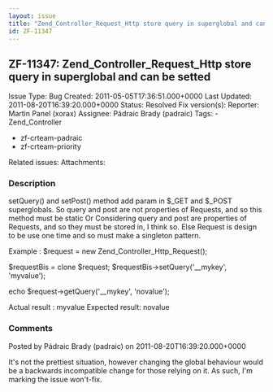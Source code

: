 ```yaml
---
layout: issue
title: "Zend_Controller_Request_Http store query in superglobal and can be setted"
id: ZF-11347
---
```


ZF-11347: Zend\_Controller\_Request\_Http store query in superglobal and can be setted
--------------------------------------------------------------------------------------

 Issue Type: Bug Created: 2011-05-05T17:36:51.000+0000 Last Updated: 2011-08-20T16:39:20.000+0000 Status: Resolved Fix version(s): 
 Reporter:  Martin Panel (xorax)  Assignee:  Pádraic Brady (padraic)  Tags: - Zend\_Controller
- zf-crteam-padraic
- zf-crteam-priority
 
 Related issues: 
 Attachments: 
### Description

setQuery() and setPost() method add param in $\_GET and $\_POST superglobals. So query and post are not properties of Requests, and so this method must be static Or Considering query and post are properties of Requests, and so they must be stored in, I think so. Else Request is design to be use one time and so must make a singleton pattern.

Example : $request = new Zend\_Controller\_Http\_Request();

$requestBis = clone $request; $requestBis->setQuery('\_\_mykey', 'myvalue');

echo $request->getQuery('\_\_mykey', 'novalue');

Actual result : myvalue Expected result: novalue

 

 

### Comments

Posted by Pádraic Brady (padraic) on 2011-08-20T16:39:20.000+0000

It's not the prettiest situation, however changing the global behaviour would be a backwards incompatible change for those relying on it. As such, I'm marking the issue won't-fix.

 

 